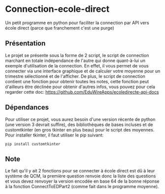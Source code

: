 # Connection-ecole-direct
Un petit programme en python pour faciliter la connection par API vers école direct (parce que franchement c'est une purge)
## Présentation
Le projet se présente sous la forme de 2 script, le script de connection marchant en totale indépendance de l'autre qui donne quant-à-lui un exemple d'utilisation de la connection. En effet, il vous permet de vous connecter via une interface graphique et de calculer votre moyenne pour un trimestre sélectionné et de l'afficher. De plus, le script de connection contient une fonction pour obtenir toutes les notes, cette fonction peut d'ailleurs être déclinée pour obtenir d'autres infos, vous pouvez pour cela regarder cette doc: https://github.com/EduWireApps/ecoledirecte-api-docs
## Dépendances
Pour utiliser ce projet, vous aurez besoin d'une version récente de python (une version 3 devrait suffire), des bibliothèques de bases incluses et de customtkinter (en gros tkinter en plus beau) pour le script des moyennes. Pour installer tkinter, il faut utiliser le pip suivant:
```
pip install customtkinter
```
## Note
Le fait qu'il y ait 2 fonctions pour se connecter à école direct est dû à leur système de QCM, la première question renvoie donc la liste des questions et vous devez renvoyer la version encodée en base 64 de la bonne réponse à la fonction ConnectToEDPart2 (comme fait dans le programme moyenne).
